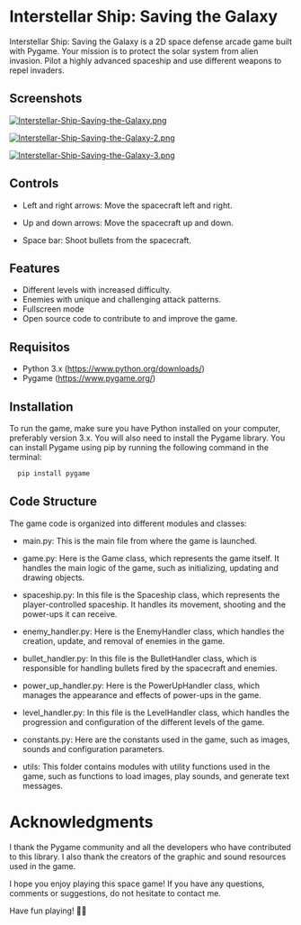 
# Interstellar Ship: Saving the Galaxy

Interstellar Ship: Saving the Galaxy is a 2D space defense arcade game built with Pygame. Your mission is to protect the solar system from alien invasion. Pilot a highly advanced spaceship and use different weapons to repel invaders.


## Screenshots

[![Interstellar-Ship-Saving-the-Galaxy.png](https://i.postimg.cc/pTLxLN09/Interstellar-Ship-Saving-the-Galaxy.png)](https://postimg.cc/CZX9c2pY)

[![Interstellar-Ship-Saving-the-Galaxy-2.png](https://i.postimg.cc/1zts9h78/Interstellar-Ship-Saving-the-Galaxy-2.png)](https://postimg.cc/DSttgDTh)

[![Interstellar-Ship-Saving-the-Galaxy-3.png](https://i.postimg.cc/Mptz2K5k/Interstellar-Ship-Saving-the-Galaxy-3.png)](https://postimg.cc/xXkwLQBg)

## Controls

- Left and right arrows: Move the spacecraft left and right.

- Up and down arrows: Move the spacecraft up and down.

- Space bar: Shoot bullets from the spacecraft.

## Features

- Different levels with increased difficulty.
- Enemies with unique and challenging attack patterns.
- Fullscreen mode
- Open source code to contribute to and improve the game.


## Requisitos

- Python 3.x (https://www.python.org/downloads/)
- Pygame (https://www.pygame.org/)


## Installation

To run the game, make sure you have Python installed on your computer, preferably version 3.x. You will also need to install the Pygame library. You can install Pygame using pip by running the following command in the terminal:

```bash
  pip install pygame
```
    
## Code Structure

The game code is organized into different modules and classes:

- main.py: This is the main file from where the game is launched.

- game.py: Here is the Game class, which represents the game itself. It handles the main logic of the game, such as initializing, updating and drawing objects.

- spaceship.py: In this file is the Spaceship class, which represents the player-controlled spaceship. It handles its movement, shooting and the power-ups it can receive.

- enemy_handler.py: Here is the EnemyHandler class, which handles the creation, update, and removal of enemies in the game.

- bullet_handler.py: In this file is the BulletHandler class, which is responsible for handling bullets fired by the spacecraft and enemies.

- power_up_handler.py: Here is the PowerUpHandler class, which manages the appearance and effects of power-ups in the game.

- level_handler.py: In this file is the LevelHandler class, which handles the progression and configuration of the different levels of the game.

- constants.py: Here are the constants used in the game, such as images, sounds and configuration parameters.

- utils: This folder contains modules with utility functions used in the game, such as functions to load images, play sounds, and generate text messages.
# Acknowledgments

I thank the Pygame community and all the developers who have contributed to this library. I also thank the creators of the graphic and sound resources used in the game.

I hope you enjoy playing this space game! If you have any questions, comments or suggestions, do not hesitate to contact me.

Have fun playing! 🚀👾

